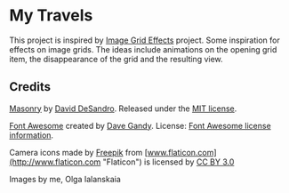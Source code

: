 # My Travels

This project is inspired by [Image Grid Effects](https://tympanus.net/Development/ImageGridEffects/) project. Some inspiration for effects on image grids. The ideas include animations on the opening grid item, the disappearance of the grid and the resulting view.

## Credits

[Masonry](http://masonry.desandro.com/) by [David DeSandro](http://desandro.com/). Released under the [MIT license](http://desandro.mit-license.org).

[Font Awesome](https://fortawesome.github.io/Font-Awesome/) created by [Dave Gandy](https://twitter.com/davegandy). License: [Font Awesome license information](http://fontawesome.io/license).

Camera icons made by [Freepik](http://www.flaticon.com/authors/freepik "Freepik") from [www.flaticon.com](http://www.flaticon.com "Flaticon") is licensed by [CC BY 3.0](http://creativecommons.org/licenses/by/3.0/ "Creative Commons BY 3.0")

Images by me, Olga Ialanskaia
